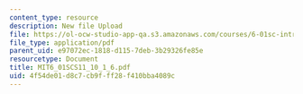 ```yaml
---
content_type: resource
description: New file Upload
file: https://ol-ocw-studio-app-qa.s3.amazonaws.com/courses/6-01sc-introduction-to-electrical-engineering-and-computer-science-i-spring-2011/4f54de01d8c7cb9fff28f410bba4089c_MIT6_01SCS11_10_1_6.pdf
file_type: application/pdf
parent_uid: e97072ec-1818-d115-7deb-3b29326fe85e
resourcetype: Document
title: MIT6_01SCS11_10_1_6.pdf
uid: 4f54de01-d8c7-cb9f-ff28-f410bba4089c
---
```

